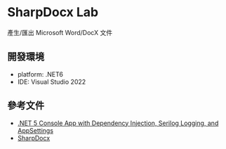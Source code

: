 # SharpDocx Lab
產生/匯出 Microsoft Word/DocX 文件

## 開發環境
* platform: .NET6
* IDE: Visual Studio 2022

## 參考文件
* [.NET 5 Console App with Dependency Injection, Serilog Logging, and AppSettings](https://dev.to/moe23/net-5-console-app-with-dependency-injection-serilog-logging-and-appsettings-3d4n)
* [SharpDocx](https://github.com/egonl/SharpDocx)
